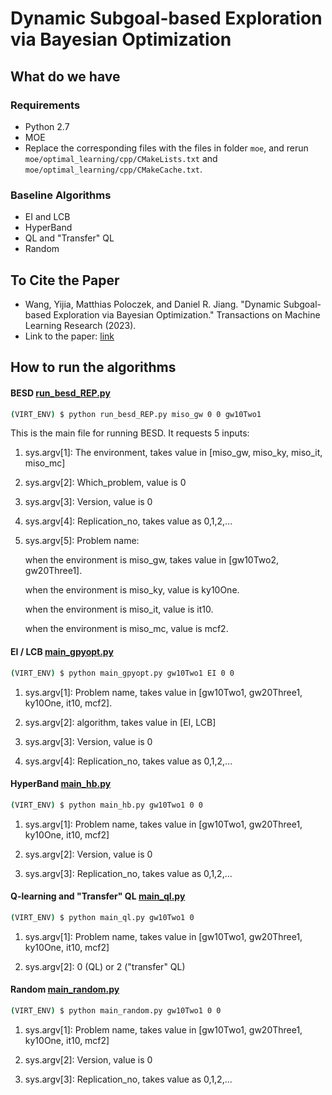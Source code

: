 # Dynamic Subgoal-based Exploration via Bayesian Optimization

## What do we have
### Requirements
  * Python 2.7
  * MOE
  * Replace the corresponding files with the files in folder ```moe```, and rerun ```moe/optimal_learning/cpp/CMakeLists.txt``` and ```moe/optimal_learning/cpp/CMakeCache.txt```.

### Baseline Algorithms
  * EI and LCB
  * HyperBand
  * QL and "Transfer" QL
  * Random

## To Cite the Paper
  * Wang, Yijia, Matthias Poloczek, and Daniel R. Jiang. "Dynamic Subgoal-based Exploration via Bayesian Optimization." Transactions on Machine Learning Research (2023).
  * Link to the paper: [link](https://openreview.net/forum?id=ThJl4d5JRg)

## How to run the algorithms
#### BESD [run_besd_REP.py](run_besd_REP.py)
  ```bash
  (VIRT_ENV) $ python run_besd_REP.py miso_gw 0 0 gw10Two1
  ```
  This is the main file for running BESD. It requests 5 inputs:
  
  1) sys.argv[1]: The environment, takes value in [miso_gw, miso_ky, miso_it, miso_mc]
  
  2) sys.argv[2]: Which_problem, value is 0
  
  3) sys.argv[3]: Version, value is 0
  
  4) sys.argv[4]: Replication_no, takes value as 0,1,2,... 
  
  5) sys.argv[5]: Problem name: 
     
     when the environment is miso_gw, takes value in [gw10Two2, gw20Three1].
     
     when the environment is miso_ky, value is ky10One.
     
     when the environment is miso_it, value is it10.
     
     when the environment is miso_mc, value is mcf2.
  
#### EI / LCB [main_gpyopt.py](main_gpyopt.py)
  ```bash
  (VIRT_ENV) $ python main_gpyopt.py gw10Two1 EI 0 0
  ```
  1) sys.argv[1]: Problem name, takes value in [gw10Two1, gw20Three1, ky10One, it10, mcf2].
  
  2) sys.argv[2]: algorithm, takes value in [EI, LCB]
  
  3) sys.argv[3]: Version, value is 0
  
  4) sys.argv[4]: Replication_no, takes value as 0,1,2,... 

#### HyperBand [main_hb.py](main_hb.py)
  ```bash
  (VIRT_ENV) $ python main_hb.py gw10Two1 0 0
  ```
  1) sys.argv[1]: Problem name, takes value in [gw10Two1, gw20Three1, ky10One, it10, mcf2]
  
  2) sys.argv[2]: Version, value is 0
  
  3) sys.argv[3]: Replication_no, takes value as 0,1,2,... 

#### Q-learning and "Transfer" QL [main_ql.py](main_ql.py)
  ```bash
  (VIRT_ENV) $ python main_ql.py gw10Two1 0
  ```
  1) sys.argv[1]: Problem name, takes value in [gw10Two1, gw20Three1, ky10One, it10, mcf2]
  
  2) sys.argv[2]: 0 (QL) or 2 ("transfer" QL)

#### Random [main_random.py](main_random.py)
  ```bash
  (VIRT_ENV) $ python main_random.py gw10Two1 0 0
  ```
  1) sys.argv[1]: Problem name, takes value in [gw10Two1, gw20Three1, ky10One, it10, mcf2]
  
  2) sys.argv[2]: Version, value is 0

  3) sys.argv[3]: Replication_no, takes value as 0,1,2,... 